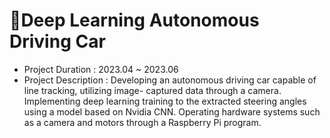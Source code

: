 # 🚗Deep Learning Autonomous Driving Car

- Project Duration : 2023.04 ~ 2023.06
- Project Description : Developing an autonomous driving car capable of line tracking, utilizing image- captured data through a camera. 
Implementing deep learning training to the extracted steering angles using a model based on Nvidia CNN. Operating hardware systems such as a camera and motors through a Raspberry Pi program.

